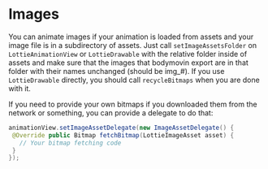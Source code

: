 # Images
You can animate images if your animation is loaded from assets and your image file is in a
subdirectory of assets. Just call `setImageAssetsFolder` on `LottieAnimationView` or
`LottieDrawable` with the relative folder inside of assets and make sure that the images that
bodymovin export are in that folder with their names unchanged (should be img_#).
If you use `LottieDrawable` directly, you should call `recycleBitmaps` when you are done with it.

If you need to provide your own bitmaps if you downloaded them from the network or something, you
 can provide a delegate to do that:
 ```java
animationView.setImageAssetDelegate(new ImageAssetDelegate() {
  @Override public Bitmap fetchBitmap(LottieImageAsset asset) {
    // Your bitmap fetching code
  }
});
```